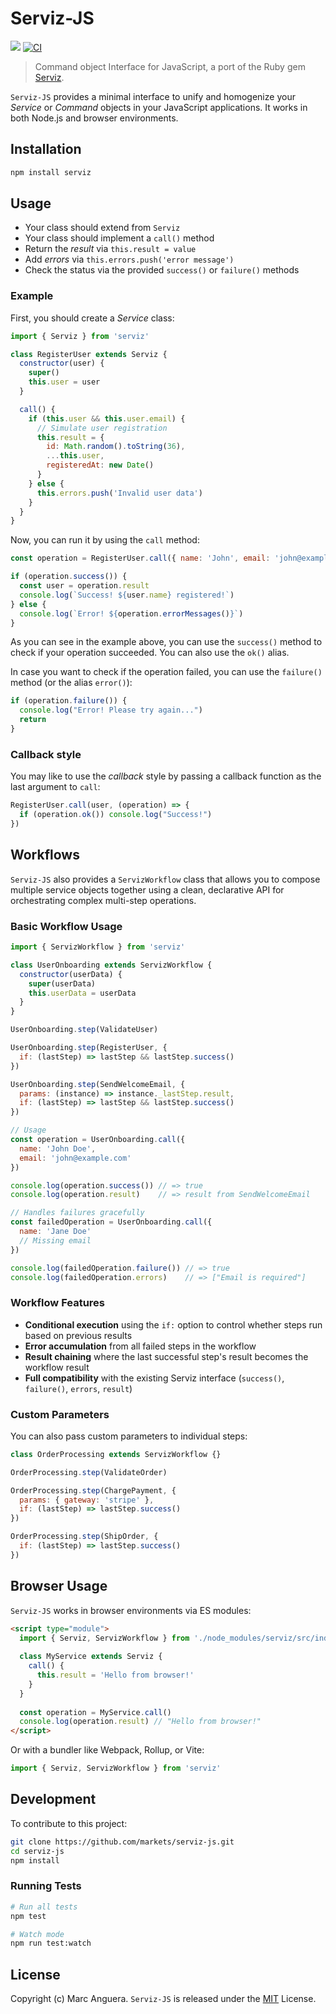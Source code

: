 # Serviz-JS

[![](https://img.shields.io/npm/v/serviz.svg)](https://www.npmjs.com/package/serviz)
[![CI](https://github.com/markets/serviz-js/actions/workflows/ci.yml/badge.svg)](https://github.com/markets/serviz-js/actions/workflows/ci.yml)

> Command object Interface for JavaScript, a port of the Ruby gem [Serviz](https://github.com/markets/serviz).

`Serviz-JS` provides a minimal interface to unify and homogenize your *Service* or *Command* objects in your JavaScript applications. It works in both Node.js and browser environments.

## Installation

```bash
npm install serviz
```

## Usage

- Your class should extend from `Serviz`
- Your class should implement a `call()` method
- Return the _result_ via `this.result = value`
- Add _errors_ via `this.errors.push('error message')`
- Check the status via the provided `success()` or `failure()` methods

### Example

First, you should create a _Service_ class:

```javascript
import { Serviz } from 'serviz'

class RegisterUser extends Serviz {
  constructor(user) {
    super()
    this.user = user
  }

  call() {
    if (this.user && this.user.email) {
      // Simulate user registration
      this.result = {
        id: Math.random().toString(36),
        ...this.user,
        registeredAt: new Date()
      }
    } else {
      this.errors.push('Invalid user data')
    }
  }
}
```

Now, you can run it by using the `call` method:

```javascript
const operation = RegisterUser.call({ name: 'John', email: 'john@example.com' })

if (operation.success()) {
  const user = operation.result
  console.log(`Success! ${user.name} registered!`)
} else {
  console.log(`Error! ${operation.errorMessages()}`)
}
```

As you can see in the example above, you can use the `success()` method to check if your operation succeeded. You can also use the `ok()` alias.

In case you want to check if the operation failed, you can use the `failure()` method (or the alias `error()`):

```javascript
if (operation.failure()) {
  console.log("Error! Please try again...")
  return
}
```

### Callback style

You may like to use the _callback_ style by passing a callback function as the last argument to `call`:

```javascript
RegisterUser.call(user, (operation) => {
  if (operation.ok()) console.log("Success!")
})
```

## Workflows

`Serviz-JS` also provides a `ServizWorkflow` class that allows you to compose multiple service objects together using a clean, declarative API for orchestrating complex multi-step operations.

### Basic Workflow Usage

```javascript
import { ServizWorkflow } from 'serviz'

class UserOnboarding extends ServizWorkflow {
  constructor(userData) {
    super(userData)
    this.userData = userData
  }
}

UserOnboarding.step(ValidateUser)

UserOnboarding.step(RegisterUser, { 
  if: (lastStep) => lastStep && lastStep.success()
})

UserOnboarding.step(SendWelcomeEmail, { 
  params: (instance) => instance._lastStep.result,
  if: (lastStep) => lastStep && lastStep.success()
})

// Usage
const operation = UserOnboarding.call({
  name: 'John Doe',
  email: 'john@example.com'
})

console.log(operation.success()) // => true
console.log(operation.result)    // => result from SendWelcomeEmail

// Handles failures gracefully
const failedOperation = UserOnboarding.call({
  name: 'Jane Doe'
  // Missing email
})

console.log(failedOperation.failure()) // => true
console.log(failedOperation.errors)    // => ["Email is required"]
```

### Workflow Features

- **Conditional execution** using the `if:` option to control whether steps run based on previous results
- **Error accumulation** from all failed steps in the workflow
- **Result chaining** where the last successful step's result becomes the workflow result
- **Full compatibility** with the existing Serviz interface (`success()`, `failure()`, `errors`, `result`)

### Custom Parameters

You can also pass custom parameters to individual steps:

```javascript
class OrderProcessing extends ServizWorkflow {}

OrderProcessing.step(ValidateOrder)

OrderProcessing.step(ChargePayment, { 
  params: { gateway: 'stripe' }, 
  if: (lastStep) => lastStep.success() 
})

OrderProcessing.step(ShipOrder, { 
  if: (lastStep) => lastStep.success() 
})
```

## Browser Usage

`Serviz-JS` works in browser environments via ES modules:

```html
<script type="module">
  import { Serviz, ServizWorkflow } from './node_modules/serviz/src/index.js'
  
  class MyService extends Serviz {
    call() {
      this.result = 'Hello from browser!'
    }
  }
  
  const operation = MyService.call()
  console.log(operation.result) // "Hello from browser!"
</script>
```

Or with a bundler like Webpack, Rollup, or Vite:

```javascript
import { Serviz, ServizWorkflow } from 'serviz'
```

## Development

To contribute to this project:

```bash
git clone https://github.com/markets/serviz-js.git
cd serviz-js
npm install
```

### Running Tests

```bash
# Run all tests
npm test

# Watch mode
npm run test:watch
```

## License

Copyright (c) Marc Anguera. `Serviz-JS` is released under the [MIT](LICENSE) License.
